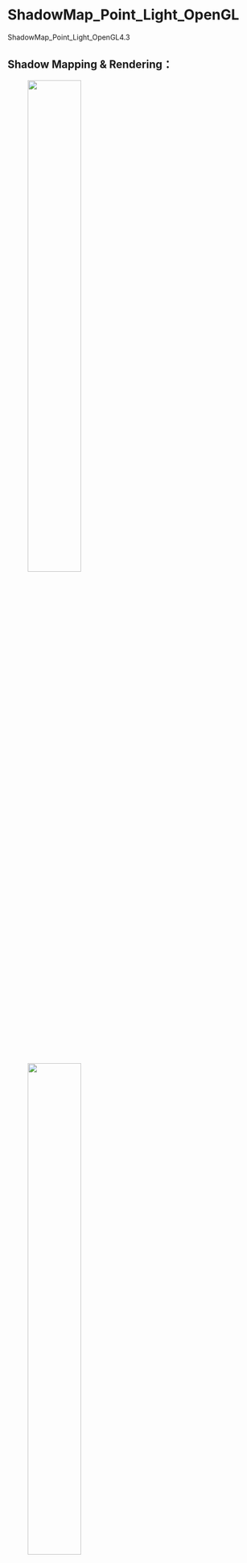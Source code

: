 # ShadowMap_Point_Light_OpenGL
ShadowMap_Point_Light_OpenGL4.3
## Shadow Mapping & Rendering：
<figure class="half">
<img src="http://ota0mocmv.bkt.clouddn.com/shadowMap.png" width="50%" height="50%" />
<img src="http://ota0mocmv.bkt.clouddn.com/shadow_normal.png" width="50%" height="50%" />
</figure>

### Reference:
https://learnopengl.com/Advanced-Lighting/Shadows/Shadow-Mapping
